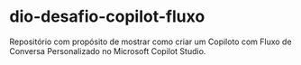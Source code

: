 # dio-desafio-copilot-fluxo
Repositório com propósito de mostrar como criar um Copiloto com Fluxo de Conversa Personalizado no Microsoft Copilot Studio.
